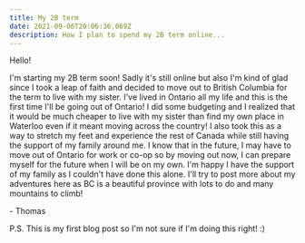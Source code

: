 ```yaml
---
title: My 2B term
date: 2021-09-06T20:06:36.069Z
description: How I plan to spend my 2B term online...
---
```

Hello!

I'm starting my 2B term soon! Sadly it's still online but also I'm kind of glad since I took a leap of faith and decided to move out to British Columbia for the term to live with my sister. I've lived in Ontario all my life and this is the first time I'll be going out of Ontario! I did some budgeting and I realized that it would be much cheaper to live with my sister than find my own place in Waterloo even if it meant moving across the country! I also took this as a way to stretch my feet and experience the rest of Canada while still having the support of my family around me. I know that in the future, I may have to move out of Ontario for work or co-op so by moving out now, I can prepare myself for the future when I will be on my own. I'm happy I have the support of my family as I couldn't have done this alone. I'll try to post more about my adventures here as BC is a beautiful province with lots to do and many mountains to climb!

\- Thomas

P.S. This is my first blog post so I'm not sure if I'm doing this right! :)